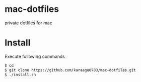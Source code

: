 # mac-dotfiles
private dotfiles for mac

# Install
Execute following commands

```sh
$ cd
$ git clone https://github.com/karaage0703/mac-dotfiles.git
$ ./install.sh
```

